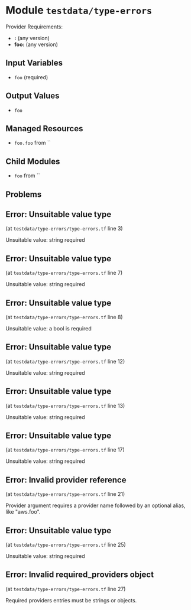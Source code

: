 
# Module `testdata/type-errors`

Provider Requirements:
* **:** (any version)
* **foo:** (any version)

## Input Variables
* `foo` (required)

## Output Values
* `foo`

## Managed Resources
* `foo.foo` from ``

## Child Modules
* `foo` from ``

## Problems

## Error: Unsuitable value type

(at `testdata/type-errors/type-errors.tf` line 3)

Unsuitable value: string required

## Error: Unsuitable value type

(at `testdata/type-errors/type-errors.tf` line 7)

Unsuitable value: string required

## Error: Unsuitable value type

(at `testdata/type-errors/type-errors.tf` line 8)

Unsuitable value: a bool is required

## Error: Unsuitable value type

(at `testdata/type-errors/type-errors.tf` line 12)

Unsuitable value: string required

## Error: Unsuitable value type

(at `testdata/type-errors/type-errors.tf` line 13)

Unsuitable value: string required

## Error: Unsuitable value type

(at `testdata/type-errors/type-errors.tf` line 17)

Unsuitable value: string required

## Error: Invalid provider reference

(at `testdata/type-errors/type-errors.tf` line 21)

Provider argument requires a provider name followed by an optional alias, like "aws.foo".

## Error: Unsuitable value type

(at `testdata/type-errors/type-errors.tf` line 25)

Unsuitable value: string required

## Error: Invalid required_providers object

(at `testdata/type-errors/type-errors.tf` line 27)

Required providers entries must be strings or objects.

